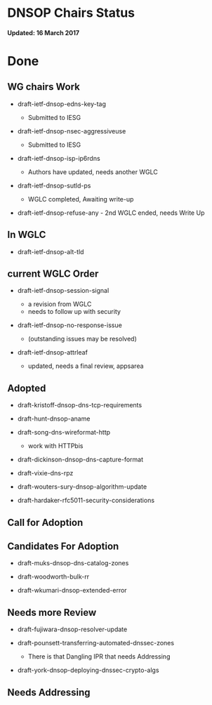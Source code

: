 # DNSOP Chairs Status
#### Updated: 16 March 2017

# Done 

## WG chairs Work

* draft-ietf-dnsop-edns-key-tag
    - Submitted to IESG

* draft-ietf-dnsop-nsec-aggressiveuse
    - Submitted to IESG
      
* draft-ietf-dnsop-isp-ip6rdns
    - Authors have updated, needs another WGLC

* draft-ietf-dnsop-sutld-ps
    - WGLC completed, Awaiting write-up
    
* draft-ietf-dnsop-refuse-any
      - 2nd WGLC ended, needs Write Up

## In WGLC

* draft-ietf-dnsop-alt-tld

## current WGLC Order

* draft-ietf-dnsop-session-signal
    - a revision from WGLC
    - needs to follow up with security

* draft-ietf-dnsop-no-response-issue
    - (outstanding issues may be resolved)

* draft-ietf-dnsop-attrleaf
    - updated, needs a final review, appsarea
    

## Adopted

* draft-kristoff-dnsop-dns-tcp-requirements

* draft-hunt-dnsop-aname

* draft-song-dns-wireformat-http
    - work with HTTPbis

* draft-dickinson-dnsop-dns-capture-format

* draft-vixie-dns-rpz

* draft-wouters-sury-dnsop-algorithm-update

* draft-hardaker-rfc5011-security-considerations

## Call for Adoption

## Candidates For Adoption

* draft-muks-dnsop-dns-catalog-zones

* draft-woodworth-bulk-rr

* draft-wkumari-dnsop-extended-error

## Needs more Review

* draft-fujiwara-dnsop-resolver-update

* draft-pounsett-transferring-automated-dnssec-zones
    - There is that Dangling IPR that needs Addressing

* draft-york-dnsop-deploying-dnssec-crypto-algs

## Needs Addressing



